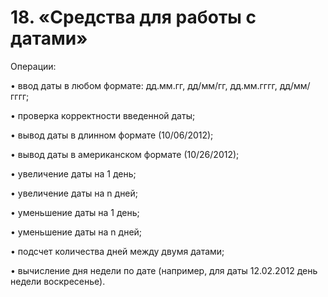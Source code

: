 # 18.	«Средства для работы с датами» 

Операции:

•	ввод даты в любом формате: дд.мм.гг, дд/мм/гг, дд.мм.гггг, дд/мм/гггг;

•	проверка корректности введенной даты;

•	вывод даты в длинном формате (10/06/2012);

•	вывод даты в американском формате (10/26/2012);

•	увеличение даты на 1 день;

•	увеличение даты на n дней;

•	уменьшение даты на 1 день;

•	уменьшение даты на n дней;

•	подсчет количества дней между двумя датами;

•	вычисление дня недели по дате (например, для даты 12.02.2012 день недели воскресенье).
